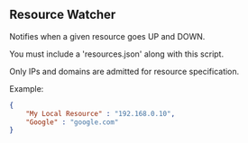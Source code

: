 Resource Watcher
---
Notifies when a given resource goes UP and DOWN.

You must include a 'resources.json' along with this script.

Only IPs and domains are admitted for resource specification.

Example:

```json
{
    "My Local Resource" : "192.168.0.10",
    "Google" : "google.com"
}
```
